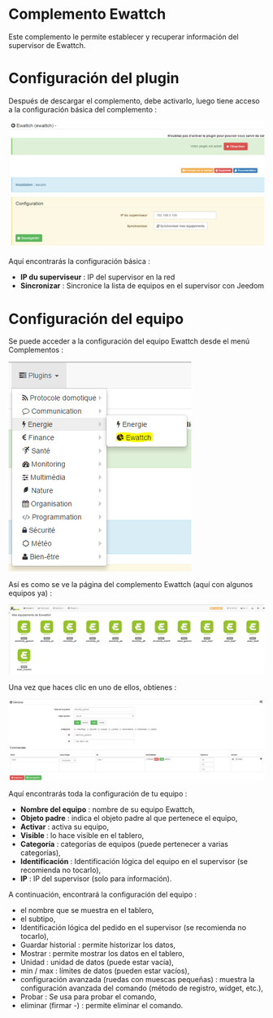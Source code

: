# Complemento Ewattch 

Este complemento le permite establecer y recuperar información del supervisor de Ewattch.

# Configuración del plugin 

Después de descargar el complemento, debe activarlo, luego tiene acceso a la configuración básica del complemento :

![ewattch1](./images/ewattch1.PNG)

Aquí encontrarás la configuración básica :

-   **IP du superviseur** : IP del supervisor en la red
-   **Sincronizar** : Sincronice la lista de equipos en el supervisor con Jeedom

# Configuración del equipo 

Se puede acceder a la configuración del equipo Ewattch desde el menú Complementos :

![ewattch2](./images/ewattch2.PNG)

Así es como se ve la página del complemento Ewattch (aquí con algunos equipos ya) :

![ewattch3](./images/ewattch3.PNG)

Una vez que haces clic en uno de ellos, obtienes :

![ewattch4](./images/ewattch4.PNG)

Aquí encontrarás toda la configuración de tu equipo :

-   **Nombre del equipo** : nombre de su equipo Ewattch,
-   **Objeto padre** : indica el objeto padre al que pertenece el equipo,
-   **Activar** : activa su equipo,
-   **Visible** : lo hace visible en el tablero,
-   **Categoría** : categorías de equipos (puede pertenecer a varias categorías),
-   **Identificación** : Identificación lógica del equipo en el supervisor (se recomienda no tocarlo),
-   **IP** : IP del supervisor (solo para información).

A continuación, encontrará la configuración del equipo :

-   el nombre que se muestra en el tablero,
-   el subtipo,
-   Identificación lógica del pedido en el supervisor (se recomienda no tocarlo),
-   Guardar historial : permite historizar los datos,
-   Mostrar : permite mostrar los datos en el tablero,
-   Unidad : unidad de datos (puede estar vacía),
-   min / max : límites de datos (pueden estar vacíos),
-   configuración avanzada (ruedas con muescas pequeñas) : muestra la configuración avanzada del comando (método de registro, widget, etc.),
-   Probar : Se usa para probar el comando,
-   eliminar (firmar -) : permite eliminar el comando.


